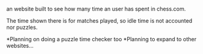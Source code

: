 an website built to see how many time an user has spent in chess.com.

The time shown there is for matches played, so idle time is not accounted nor puzzles.

*Planning on doing a puzzle time checker too
*Planning to expand to other websites...

